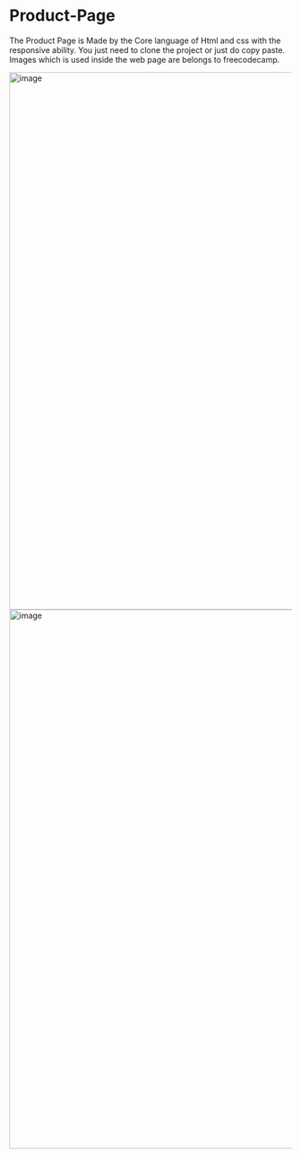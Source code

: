 # Product-Page
The Product Page is Made by the Core language of Html and css with the responsive ability.
You just need to clone the project or just do copy paste.
Images which is used inside the web page are belongs to freecodecamp.


<img width="957" alt="image" src="https://user-images.githubusercontent.com/82535472/230434129-35253bb7-9f1a-4324-99d3-9e276963ce2b.png">
<img width="960" alt="image" src="https://user-images.githubusercontent.com/82535472/230434555-e5128d70-7a07-4e70-ba3e-cac872990519.png">

